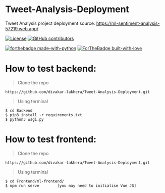 # Tweet-Analysis-Deployment
 Tweet Analysis project deployment source.
 https://ml-sentiment-analysis-57219.web.app/
> 
[![License](http://img.shields.io/:license-mit-blue.svg?style=flat-square)](http://badges.mit-license.org) [![GitHub contributors](https://img.shields.io/github/contributors/Naereen/StrapDown.js.svg)](https://GitHub.com/Naereen/StrapDown.js/graphs/contributors/) 

[![forthebadge made-with-python](http://ForTheBadge.com/images/badges/made-with-python.svg)](https://www.python.org/)
[![ForTheBadge built-with-love](http://ForTheBadge.com/images/badges/built-with-love.svg)](https://GitHub.com/Naereen/)

# How to test backend:
> Clone the repo 

    https://github.com/divakar-lakhera/Tweet-Analysis-Deployment.git
    
    
> Using terminal 

    $ cd Backend
    $ pip3 install -r requirements.txt
    $ python3 wsgi.py
    
 # How to test frontend:
> Clone the repo 

    https://github.com/divakar-lakhera/Tweet-Analysis-Deployment.git
    
    
> Using terminal 

    $ cd Frontend/ml-frontend/
    $ npm run serve        [you may need to initialise Vue JS]
    
